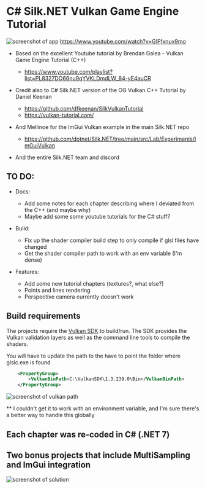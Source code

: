 # C# Silk.NET Vulkan Game Engine Tutorial

![screenshot of app](https://github.com/stymee/SilkVulkanTutorial/blob/master/Docs/screenshot1.png?raw=true)
https://www.youtube.com/watch?v=GIFfxnux9mo

- Based on the excellent Youtube tutorial by Brendan Galea - Vulkan Game Engine Tutorial (C++)
	- https://www.youtube.com/playlist?list=PL8327DO66nu9qYVKLDmdLW_84-yE4auCR

- Credit also to C# Silk.NET version of the OG Vulkan C++ Tutorial by Daniel Keenan
	- https://github.com/dfkeenan/SilkVulkanTutorial
	- https://vulkan-tutorial.com/

- And Mellinoe for the ImGui Vulkan example in the main Silk.NET repo
	- https://github.com/dotnet/Silk.NET/tree/main/src/Lab/Experiments/ImGuiVulkan

- And the entire Silk.NET team and discord 

## TO DO:
- Docs:
	- Add some notes for each chapter describing where I deviated from the C++ (and maybe why)
	- Maybe add some some youtube tutorials for the C# stuff?

- Build:
	- Fix up the shader compiler build step to only compile if glsl files have changed
	- Get the shader compiler path to work with an env variable (I'm dense)

- Features:
	- Add some new tutorial chapters (textures?, what else?)
	- Points and lines rendering
	- Perspective camera currently doesn't work
	

## Build requirements

The projects require the [Vulkan SDK](https://www.lunarg.com/vulkan-sdk/) to build/run. The SDK provides the Vulkan validation layers as well as the command line tools to compile the shaders. 

You will have to update the path to the  have to point the folder where glslc.exe is found 

```xml
	<PropertyGroup>
		<VulkanBinPath>C:\VulkanSDK\1.3.239.0\Bin</VulkanBinPath>
	</PropertyGroup>
```
![screenshot of vulkan path](https://github.com/stymee/SilkVulkanTutorial/blob/master/Docs/screenshot3.png?raw=true)

** I couldn't get it to work with an environment variable, and I'm sure there's a better way to handle this globally


## Each chapter was re-coded in C# (.NET 7)
## Two bonus projects that include MultiSampling and ImGui integration
![screenshot of solution](https://github.com/stymee/SilkVulkanTutorial/blob/master/Docs/screenshot2.png?raw=true)
